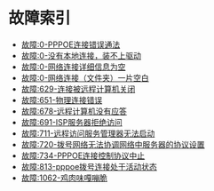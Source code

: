 <!-- TITLE: 移动故障 -->
<!-- SUBTITLE: 移动故障问题索引 -->

# 故障索引

- [故障:0-PPPOE连接错误通法](/error/故障:0-PPPOE连接错误通法)
- [故障:0-没有本地连接，装不上驱动](/error/故障:0-没有本地连接，装不上驱动)
- [故障:0-网络连接详细信息为空](/error/故障:0-网络连接详细信息为空)
- [故障:0-网络连接（文件夹）一片空白](/error/故障:0-网络连接（文件夹）一片空白)
- [故障:629-连接被远程计算机关闭](/error/故障:629-连接被远程计算机关闭)
- [故障:651-物理连接错误](/error/故障:651-物理连接错误)
- [故障:678-远程计算机没有应答](/error/故障:678-远程计算机没有应答)
- [故障:691-ISP服务器拒绝访问](/error/故障:691-ISP服务器拒绝访问)
- [故障:711-远程访问服务管理器无法启动](/error/故障:711-远程访问服务管理器无法启动)
- [故障:720-拨号网络无法协调网络中服务器的协议设置](/error/故障:720-拨号网络无法协调网络中服务器的协议设置)
- [故障:734-PPPOE连接控制协议中止](/error/故障:734-PPPOE连接控制协议中止)
- [故障:813-pppoe拨号连接处于活动状态](/error/故障:813-pppoe拨号连接处于活动状态)
- [故障:1062-鸡肉味嘎嘣脆](/error/故障:1062-鸡肉味嘎嘣脆)